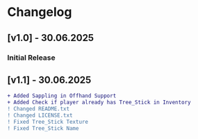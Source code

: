 # Changelog

## [v1.0] - 30.06.2025

### Initial Release

## [v1.1] - 30.06.2025

```diff
+ Added Sappling in Offhand Support
+ Added Check if player already has Tree_Stick in Inventory
! Changed README.txt
! Changed LICENSE.txt
! Fixed Tree_Stick Texture
! Fixed Tree_Stick Name
```